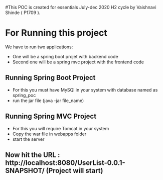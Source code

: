 #This POC is created for essentials July-dec 2020 H2 cycle by Vaishnavi Shinde ( P1709 ).

# For Running this project 
We have to run two applications:
*   One will be a spring boot projet with backend code
*   Second one will be a spring mvc project with the frontend code

## Running Spring Boot Project 
* For this you must have MySQl in your system with database named as spring_poc
* run the jar file (java -jar file_name)

## Running Spring MVC Project
* For this you will require Tomcat in your system
* Copy the war file in webapps folder
* start the server 

## Now hit the URL : http://localhost:8080/UserList-0.0.1-SNAPSHOT/ (Project will start)